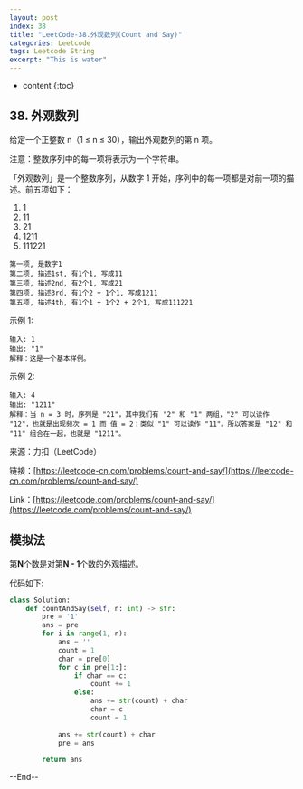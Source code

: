 ```yaml
---
layout: post
index: 38
title: "LeetCode-38.外观数列(Count and Say)"
categories: Leetcode
tags: Leetcode String
excerpt: "This is water"
---
```


* content
{:toc}

## 38. 外观数列

给定一个正整数 n（1 ≤ n ≤ 30），输出外观数列的第 n 项。

注意：整数序列中的每一项将表示为一个字符串。

「外观数列」是一个整数序列，从数字 1 开始，序列中的每一项都是对前一项的描述。前五项如下：

1. 1
2. 11
3. 21
4. 1211
5. 111221

```
第一项, 是数字1
第二项, 描述1st, 有1个1, 写成11
第三项, 描述2nd, 有2个1, 写成21
第四项, 描述3rd, 有1个2 + 1个1, 写成1211
第五项, 描述4th, 有1个1 + 1个2 + 2个1, 写成111221
```

示例 1:

```
输入: 1
输出: "1"
解释：这是一个基本样例。
```

示例 2:

```
输入: 4
输出: "1211"
解释：当 n = 3 时，序列是 "21"，其中我们有 "2" 和 "1" 两组，"2" 可以读作 "12"，也就是出现频次 = 1 而 值 = 2；类似 "1" 可以读作 "11"。所以答案是 "12" 和 "11" 组合在一起，也就是 "1211"。
```

来源：力扣（LeetCode）

链接：[https://leetcode-cn.com/problems/count-and-say/](https://leetcode-cn.com/problems/count-and-say/)

Link：[https://leetcode.com/problems/count-and-say/](https://leetcode.com/problems/count-and-say/)

## 模拟法

第**N**个数是对第**N - 1**个数的外观描述。

代码如下:

```python
class Solution:
    def countAndSay(self, n: int) -> str:
        pre = '1'
        ans = pre
        for i in range(1, n):
            ans = ''
            count = 1
            char = pre[0]
            for c in pre[1:]:
                if char == c:
                    count += 1
                else:
                    ans += str(count) + char
                    char = c
                    count = 1
                    
            ans += str(count) + char
            pre = ans
            
        return ans
```

--End--


